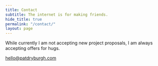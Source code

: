 ```yaml
---
title: Contact
subtitle: The internet is for making friends.
hide_title: true
permalink: "/contact/"
layout: page
---
```


While currently I am not accepting new project proposals, I am always accepting offers for hugs.

<a href="mailto:hello@patdryburgh.com" class="btn">hello@patdryburgh.com</a>